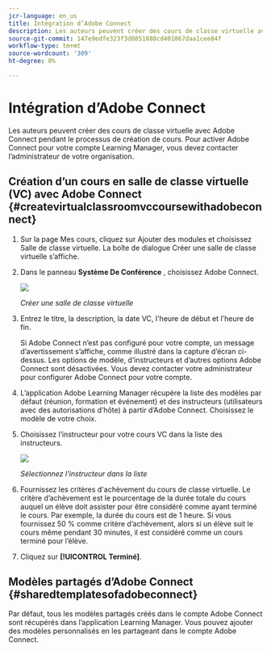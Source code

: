 ```yaml
---
jcr-language: en_us
title: Intégration d’Adobe Connect
description: Les auteurs peuvent créer des cours de classe virtuelle avec Adobe Connect pendant le processus de création de cours. Pour activer Adobe Connect pour votre compte Learning Manager, vous devez contacter l’administrateur de votre organisation.
source-git-commit: 147e9edfe323f3d0851880cd401067daa1cee84f
workflow-type: tm+mt
source-wordcount: '309'
ht-degree: 0%

---
```




# Intégration d’Adobe Connect

Les auteurs peuvent créer des cours de classe virtuelle avec Adobe Connect pendant le processus de création de cours. Pour activer Adobe Connect pour votre compte Learning Manager, vous devez contacter l’administrateur de votre organisation.

## Création d’un cours en salle de classe virtuelle (VC) avec Adobe Connect {#createvirtualclassroomvccoursewithadobeconnect}

1. Sur la page Mes cours, cliquez sur Ajouter des modules et choisissez Salle de classe virtuelle. La boîte de dialogue Créer une salle de classe virtuelle s’affiche.
1. Dans le panneau **Système De Conférence** , choisissez Adobe Connect.

   ![](assets/create-vc-author.png)

   *Créer une salle de classe virtuelle*

1. Entrez le titre, la description, la date VC, l&#39;heure de début et l&#39;heure de fin.

   Si Adobe Connect n’est pas configuré pour votre compte, un message d’avertissement s’affiche, comme illustré dans la capture d’écran ci-dessus. Les options de modèle, d’instructeurs et d’autres options Adobe Connect sont désactivées. Vous devez contacter votre administrateur pour configurer Adobe Connect pour votre compte.

1. L’application Adobe Learning Manager récupère la liste des modèles par défaut (réunion, formation et événement) et des instructeurs (utilisateurs avec des autorisations d’hôte) à partir d’Adobe Connect. Choisissez le modèle de votre choix.
1. Choisissez l’instructeur pour votre cours VC dans la liste des instructeurs.

   ![](assets/instructors-list-author.png)

   *Sélectionnez l’instructeur dans la liste*

1. Fournissez les critères d&#39;achèvement du cours de classe virtuelle. Le critère d’achèvement est le pourcentage de la durée totale du cours auquel un élève doit assister pour être considéré comme ayant terminé le cours. Par exemple, la durée du cours est de 1 heure. Si vous fournissez 50 % comme critère d’achèvement, alors si un élève suit le cours même pendant 30 minutes, il est considéré comme un cours terminé pour l’élève.
1. Cliquez sur **[!UICONTROL Terminé]**.

## Modèles partagés d’Adobe Connect {#sharedtemplatesofadobeconnect}

Par défaut, tous les modèles partagés créés dans le compte Adobe Connect sont récupérés dans l’application Learning Manager. Vous pouvez ajouter des modèles personnalisés en les partageant dans le compte Adobe Connect.
